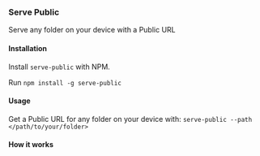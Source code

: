 ### Serve Public
Serve any folder on your device with a Public URL

#### Installation
Install `serve-public` with NPM.

Run `npm install -g serve-public`

#### Usage
Get a Public URL for any folder on your device with:
`serve-public --path </path/to/your/folder>`


#### How it works
